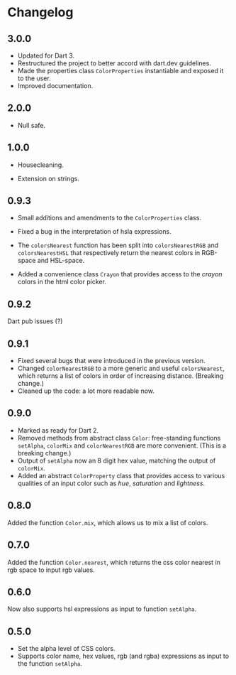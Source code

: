 # Changelog

## 3.0.0

- Updated for Dart 3.
- Restructured the project to better accord with dart.dev guidelines.
- Made the properties class `ColorProperties` instantiable and exposed it to the user.
- Improved documentation.

## 2.0.0

- Null safe.

## 1.0.0

- Housecleaning.

- Extension on strings.

## 0.9.3

- Small additions and amendments to the `ColorProperties` class.

- Fixed a bug in the interpretation of hsla expressions.

- The `colorsNearest` function has been split into `colorsNearestRGB` and `colorsNearestHSL` that respectively return the nearest colors in RGB-space and HSL-space.

- Added a convenience class `Crayon` that provides access to the *crayon* colors in the html color picker.

## 0.9.2

Dart pub issues (?)

## 0.9.1

- Fixed several bugs that were introduced in the previous version.
- Changed `colorNearestRGB` to a more generic and useful `colorsNearest`, which returns a list of colors in order of increasing distance. (Breaking change.)
- Cleaned up the code: a lot more readable now.

## 0.9.0

- Marked as ready for Dart 2.
- Removed methods from abstract class `Color`: free-standing functions `setAlpha`, `colorMix` and `colorNearestRGB` are more convenient. (This is a breaking change.)
- Output of `setAlpha` now an 8 digit hex value, matching the output of `colorMix`.
- Added an abstract `ColorProperty` class that provides access to various qualities of an input color such as *hue*, *saturation* and *lightness*.

## 0.8.0

Added the function `Color.mix`, which allows us to mix a list of colors.

## 0.7.0

Added the function `Color.nearest`, which returns the css color nearest in rgb space to input rgb values.

## 0.6.0

Now also supports hsl expressions as input to function `setAlpha`.

## 0.5.0

- Set the alpha level of CSS colors.
- Supports color name, hex values, rgb (and rgba) expressions as input to the function `setAlpha`.
